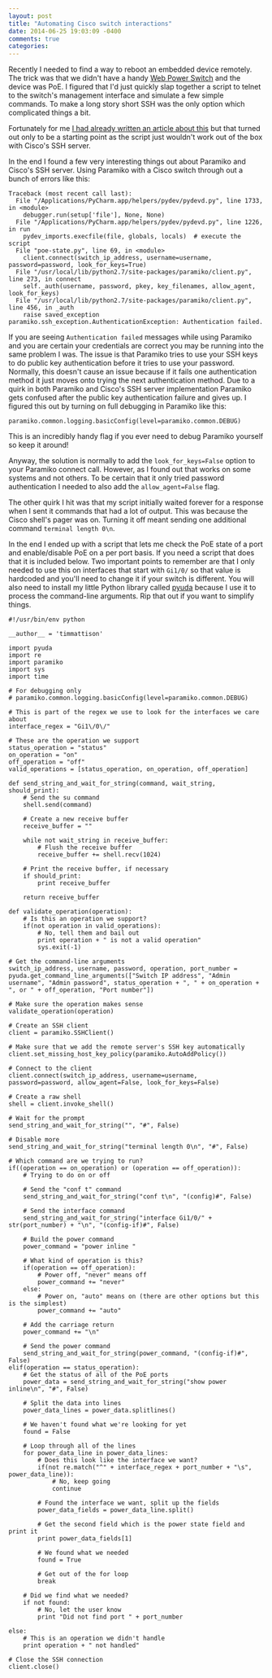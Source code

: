 ```yaml
---
layout: post
title: "Automating Cisco switch interactions"
date: 2014-06-25 19:03:09 -0400
comments: true
categories: 
---
```


Recently I needed to find a way to reboot an embedded device remotely.  The trick was that we didn't have a handy [Web Power Switch](http://www.digital-loggers.com/lpc.html) and the device was PoE.  I figured that I'd just quickly slap together a script to telnet to the switch's management interface and simulate a few simple commands.  To make a long story short SSH was the only option which complicated things a bit.

Fortunately for me [I had already written an article about this](http://blog.timmattison.com/archives/2014/02/13/how-to-execute-a-command-on-a-remote-server-that-requires-you-to-su-or-sudo/) but that turned out only to be a starting point as the script just wouldn't work out of the box with Cisco's SSH server.

In the end I found a few very interesting things out about Paramiko and Cisco's SSH server.  Using Paramiko with a Cisco switch through out a bunch of errors like this:

```
Traceback (most recent call last):
  File "/Applications/PyCharm.app/helpers/pydev/pydevd.py", line 1733, in <module>
    debugger.run(setup['file'], None, None)
  File "/Applications/PyCharm.app/helpers/pydev/pydevd.py", line 1226, in run
    pydev_imports.execfile(file, globals, locals)  # execute the script
  File "poe-state.py", line 69, in <module>
    client.connect(switch_ip_address, username=username, password=password, look_for_keys=True)
  File "/usr/local/lib/python2.7/site-packages/paramiko/client.py", line 273, in connect
    self._auth(username, password, pkey, key_filenames, allow_agent, look_for_keys)
  File "/usr/local/lib/python2.7/site-packages/paramiko/client.py", line 456, in _auth
    raise saved_exception
paramiko.ssh_exception.AuthenticationException: Authentication failed.
```

If you are seeing `Authentication failed` messages while using Paramiko and you are certain your credentials are correct you may be running into the same problem I was.  The issue is that Paramiko tries to use your SSH keys to do public key authentication before it tries to use your password.  Normally, this doesn't cause an issue because if it fails one authentication method it just moves onto trying the next authentication method.  Due to a quirk in both Paramiko and Cisco's SSH server implementation Paramiko gets confused after the public key authentication failure and gives up.  I figured this out by turning on full debugging in Paramiko like this:

```
paramiko.common.logging.basicConfig(level=paramiko.common.DEBUG)
```

This is an incredibly handy flag if you ever need to debug Paramiko yourself so keep it around!

Anyway, the solution is normally to add the `look_for_keys=False` option to your Paramiko connect call.  However, as I found out that works on some systems and not others.  To be certain that it only tried password authentication I needed to also add the `allow_agent=False` flag.

The other quirk I hit was that my script initially waited forever for a response when I sent it commands that had a lot of output.  This was because the Cisco shell's pager was on.  Turning it off meant sending one additional command `terminal length 0\n`.

In the end I ended up with a script that lets me check the PoE state of a port and enable/disable PoE on a per port basis.  If you need a script that does that it is included below.  Two important points to remember are that I only needed to use this on interfaces that start with `Gi1/0/` so that value is hardcoded and you'll need to change it if your switch is different.  You will also need to install my little Python library called [pyuda](https://pypi.python.org/pypi/pyuda/0.1dev) because I use it to process the command-line arguments.  Rip that out if you want to simplify things.

```
#!/usr/bin/env python

__author__ = 'timmattison'

import pyuda
import re
import paramiko
import sys
import time

# For debugging only
# paramiko.common.logging.basicConfig(level=paramiko.common.DEBUG)

# This is part of the regex we use to look for the interfaces we care about
interface_regex = "Gi1\/0\/"

# These are the operation we support
status_operation = "status"
on_operation = "on"
off_operation = "off"
valid_operations = [status_operation, on_operation, off_operation]

def send_string_and_wait_for_string(command, wait_string, should_print):
    # Send the su command
    shell.send(command)

    # Create a new receive buffer
    receive_buffer = ""

    while not wait_string in receive_buffer:
        # Flush the receive buffer
        receive_buffer += shell.recv(1024)

    # Print the receive buffer, if necessary
    if should_print:
        print receive_buffer

    return receive_buffer

def validate_operation(operation):
    # Is this an operation we support?
    if(not operation in valid_operations):
        # No, tell them and bail out
        print operation + " is not a valid operation"
        sys.exit(-1)

# Get the command-line arguments
switch_ip_address, username, password, operation, port_number = pyuda.get_command_line_arguments(["Switch IP address", "Admin username", "Admin password", status_operation + ", " + on_operation + ", or " + off_operation, "Port number"])

# Make sure the operation makes sense
validate_operation(operation)

# Create an SSH client
client = paramiko.SSHClient()

# Make sure that we add the remote server's SSH key automatically
client.set_missing_host_key_policy(paramiko.AutoAddPolicy())

# Connect to the client
client.connect(switch_ip_address, username=username, password=password, allow_agent=False, look_for_keys=False)

# Create a raw shell
shell = client.invoke_shell()

# Wait for the prompt
send_string_and_wait_for_string("", "#", False)

# Disable more
send_string_and_wait_for_string("terminal length 0\n", "#", False)

# Which command are we trying to run?
if((operation == on_operation) or (operation == off_operation)):
    # Trying to do on or off

    # Send the "conf t" command
    send_string_and_wait_for_string("conf t\n", "(config)#", False)

    # Send the interface command
    send_string_and_wait_for_string("interface Gi1/0/" + str(port_number) + "\n", "(config-if)#", False)

    # Build the power command
    power_command = "power inline "

    # What kind of operation is this?
    if(operation == off_operation):
        # Power off, "never" means off
        power_command += "never"
    else:
        # Power on, "auto" means on (there are other options but this is the simplest)
        power_command += "auto"

    # Add the carriage return
    power_command += "\n"

    # Send the power command
    send_string_and_wait_for_string(power_command, "(config-if)#", False)
elif(operation == status_operation):
    # Get the status of all of the PoE ports
    power_data = send_string_and_wait_for_string("show power inline\n", "#", False)

    # Split the data into lines
    power_data_lines = power_data.splitlines()

    # We haven't found what we're looking for yet
    found = False

    # Loop through all of the lines
    for power_data_line in power_data_lines:
        # Does this look like the interface we want?
        if(not re.match("^" + interface_regex + port_number + "\s", power_data_line)):
            # No, keep going
            continue

        # Found the interface we want, split up the fields
        power_data_fields = power_data_line.split()

        # Get the second field which is the power state field and print it
        print power_data_fields[1]

        # We found what we needed
        found = True

        # Get out of the for loop
        break

    # Did we find what we needed?
    if not found:
        # No, let the user know
        print "Did not find port " + port_number

else:
    # This is an operation we didn't handle
    print operation + " not handled"

# Close the SSH connection
client.close()
```